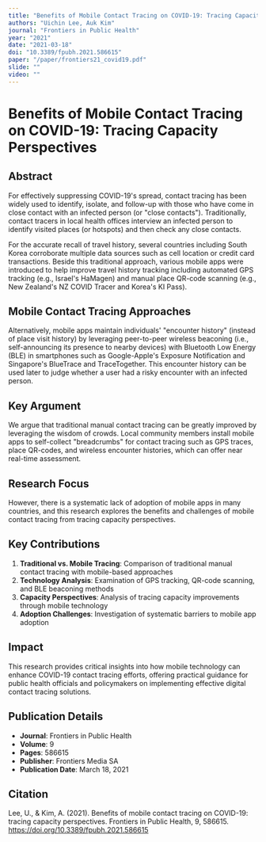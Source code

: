 ```yaml
---
title: "Benefits of Mobile Contact Tracing on COVID-19: Tracing Capacity Perspectives"
authors: "Uichin Lee, Auk Kim"
journal: "Frontiers in Public Health"
year: "2021"
date: "2021-03-18"
doi: "10.3389/fpubh.2021.586615"
paper: "/paper/frontiers21_covid19.pdf"
slide: ""
video: ""
---
```


# Benefits of Mobile Contact Tracing on COVID-19: Tracing Capacity Perspectives

## Abstract

For effectively suppressing COVID-19's spread, contact tracing has been widely used to identify, isolate, and follow-up with those who have come in close contact with an infected person (or "close contacts"). Traditionally, contact tracers in local health offices interview an infected person to identify visited places (or hotspots) and then check any close contacts.

For the accurate recall of travel history, several countries including South Korea corroborate multiple data sources such as cell location or credit card transactions. Beside this traditional approach, various mobile apps were introduced to help improve travel history tracking including automated GPS tracking (e.g., Israel's HaMagen) and manual place QR-code scanning (e.g., New Zealand's NZ COVID Tracer and Korea's KI Pass).

## Mobile Contact Tracing Approaches

Alternatively, mobile apps maintain individuals' "encounter history" (instead of place visit history) by leveraging peer-to-peer wireless beaconing (i.e., self-announcing its presence to nearby devices) with Bluetooth Low Energy (BLE) in smartphones such as Google-Apple's Exposure Notification and Singapore's BlueTrace and TraceTogether. This encounter history can be used later to judge whether a user had a risky encounter with an infected person.

## Key Argument

We argue that traditional manual contact tracing can be greatly improved by leveraging the wisdom of crowds. Local community members install mobile apps to self-collect "breadcrumbs" for contact tracing such as GPS traces, place QR-codes, and wireless encounter histories, which can offer near real-time assessment.

## Research Focus

However, there is a systematic lack of adoption of mobile apps in many countries, and this research explores the benefits and challenges of mobile contact tracing from tracing capacity perspectives.

## Key Contributions

1. **Traditional vs. Mobile Tracing**: Comparison of traditional manual contact tracing with mobile-based approaches
2. **Technology Analysis**: Examination of GPS tracking, QR-code scanning, and BLE beaconing methods
3. **Capacity Perspectives**: Analysis of tracing capacity improvements through mobile technology
4. **Adoption Challenges**: Investigation of systematic barriers to mobile app adoption

## Impact

This research provides critical insights into how mobile technology can enhance COVID-19 contact tracing efforts, offering practical guidance for public health officials and policymakers on implementing effective digital contact tracing solutions.

## Publication Details

- **Journal**: Frontiers in Public Health
- **Volume**: 9
- **Pages**: 586615
- **Publisher**: Frontiers Media SA
- **Publication Date**: March 18, 2021

## Citation

Lee, U., & Kim, A. (2021). Benefits of mobile contact tracing on COVID-19: tracing capacity perspectives. Frontiers in Public Health, 9, 586615. https://doi.org/10.3389/fpubh.2021.586615 